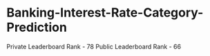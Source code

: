 # Banking-Interest-Rate-Category-Prediction

Private Leaderboard Rank - 78 
Public Leaderboard Rank - 66
